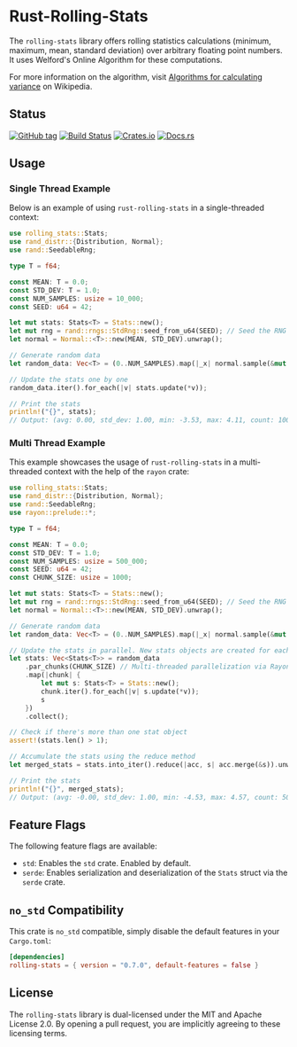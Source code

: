 # Rust-Rolling-Stats

The `rolling-stats` library offers rolling statistics calculations (minimum, maximum, mean, standard
deviation) over arbitrary floating point numbers. It uses Welford's Online Algorithm for these
computations.

For more information on the algorithm, visit
[Algorithms for calculating variance](https://en.wikipedia.org/wiki/Algorithms_for_calculating_variance)
on Wikipedia.

## Status

[![GitHub tag](https://img.shields.io/github/tag/ryankurte/rust-rolling-stats.svg)](https://github.com/ryankurte/rust-rolling-stats)
[![Build Status](https://travis-ci.com/ryankurte/rust-rolling-stats.svg?branch=master)](https://travis-ci.com/ryankurte/rust-rolling-stats)
[![Crates.io](https://img.shields.io/crates/v/rolling-stats.svg)](https://crates.io/crates/rolling-stats)
[![Docs.rs](https://docs.rs/rolling-stats/badge.svg)](https://docs.rs/rolling-stats)

## Usage

### Single Thread Example

Below is an example of using `rust-rolling-stats` in a single-threaded context:

```rust
use rolling_stats::Stats;
use rand_distr::{Distribution, Normal};
use rand::SeedableRng;

type T = f64;

const MEAN: T = 0.0;
const STD_DEV: T = 1.0;
const NUM_SAMPLES: usize = 10_000;
const SEED: u64 = 42;

let mut stats: Stats<T> = Stats::new();
let mut rng = rand::rngs::StdRng::seed_from_u64(SEED); // Seed the RNG for reproducibility
let normal = Normal::<T>::new(MEAN, STD_DEV).unwrap();

// Generate random data
let random_data: Vec<T> = (0..NUM_SAMPLES).map(|_x| normal.sample(&mut rng)).collect();

// Update the stats one by one
random_data.iter().for_each(|v| stats.update(*v));

// Print the stats
println!("{}", stats);
// Output: (avg: 0.00, std_dev: 1.00, min: -3.53, max: 4.11, count: 10000)
```

### Multi Thread Example

This example showcases the usage of `rust-rolling-stats` in a multi-threaded context with the help
of the `rayon` crate:

```rust
use rolling_stats::Stats;
use rand_distr::{Distribution, Normal};
use rand::SeedableRng;
use rayon::prelude::*;

type T = f64;

const MEAN: T = 0.0;
const STD_DEV: T = 1.0;
const NUM_SAMPLES: usize = 500_000;
const SEED: u64 = 42;
const CHUNK_SIZE: usize = 1000;

let mut stats: Stats<T> = Stats::new();
let mut rng = rand::rngs::StdRng::seed_from_u64(SEED); // Seed the RNG for reproducibility
let normal = Normal::<T>::new(MEAN, STD_DEV).unwrap();

// Generate random data
let random_data: Vec<T> = (0..NUM_SAMPLES).map(|_x| normal.sample(&mut rng)).collect();

// Update the stats in parallel. New stats objects are created for each chunk of data.
let stats: Vec<Stats<T>> = random_data
    .par_chunks(CHUNK_SIZE) // Multi-threaded parallelization via Rayon
    .map(|chunk| {
        let mut s: Stats<T> = Stats::new();
        chunk.iter().for_each(|v| s.update(*v));
        s
    })
    .collect();

// Check if there's more than one stat object
assert!(stats.len() > 1);

// Accumulate the stats using the reduce method
let merged_stats = stats.into_iter().reduce(|acc, s| acc.merge(&s)).unwrap();

// Print the stats
println!("{}", merged_stats);
// Output: (avg: -0.00, std_dev: 1.00, min: -4.53, max: 4.57, count: 500000)
```

## Feature Flags

The following feature flags are available:

- `std`: Enables the `std` crate. Enabled by default.
- `serde`: Enables serialization and deserialization of the `Stats` struct via the `serde` crate.

## `no_std` Compatibility

This crate is `no_std` compatible, simply disable the default features in your `Cargo.toml`:

```toml
[dependencies]
rolling-stats = { version = "0.7.0", default-features = false }
```

## License

The `rolling-stats` library is dual-licensed under the MIT and Apache License 2.0. By opening a pull
request, you are implicitly agreeing to these licensing terms.
